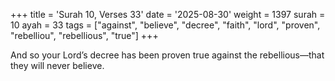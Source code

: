 +++
title = 'Surah 10, Verses 33'
date = '2025-08-30'
weight = 1397
surah = 10
ayah = 33
tags = ["against", "believe", "decree", "faith", "lord", "proven", "rebelliou", "rebellious", "true"]
+++

And so your Lord’s decree has been proven true against the rebellious—that they will never believe.